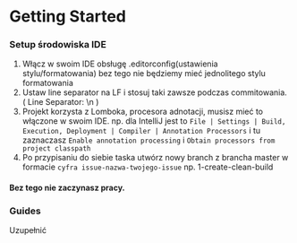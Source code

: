 # Getting Started

### Setup środowiska IDE

1. Włącz w swoim IDE obsługę .editorconfig(ustawienia stylu/formatowania) bez tego nie będziemy mieć jednolitego stylu formatowania
2. Ustaw line separator na LF i stosuj taki zawsze podczas commitowania. ( Line Separator: \n )
3. Projekt korzysta z Lomboka, procesora adnotacji, musisz mieć to włączone w swoim IDE. np. dla IntelliJ jest to `File | Settings | Build, Execution, Deployment | Compiler | Annotation Processors` i tu zaznaczasz `Enable annotation processing` i `Obtain processors from project classpath`
4. Po przypisaniu do siebie taska utwórz nowy branch z brancha master w formacie `cyfra issue-nazwa-twojego-issue`  np. 1-create-clean-build

#### Bez tego nie zaczynasz pracy.

### Guides

Uzupełnić
